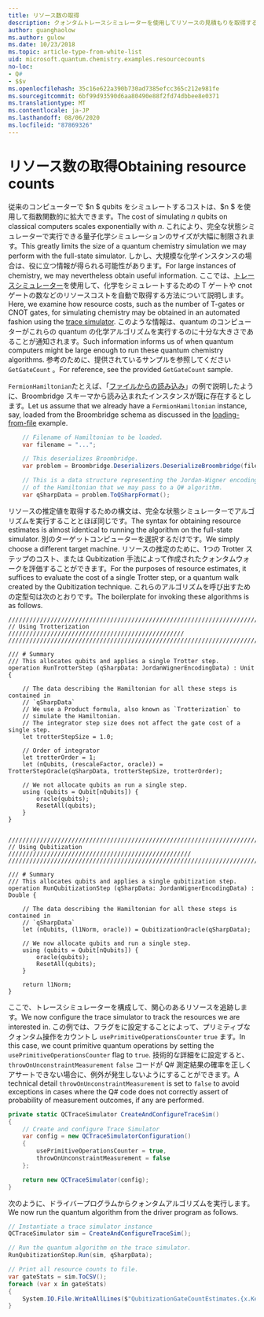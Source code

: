 ```yaml
---
title: リソース数の取得
description: クォンタムトレースシミュレーターを使用してリソースの見積もりを取得する方法について説明します。
author: guanghaolow
ms.author: gulow
ms.date: 10/23/2018
ms.topic: article-type-from-white-list
uid: microsoft.quantum.chemistry.examples.resourcecounts
no-loc:
- Q#
- $$v
ms.openlocfilehash: 35c16e622a390b730ad7385efcc365c212e981fe
ms.sourcegitcommit: 6bf99d93590d6aa80490e88f2fd74dbbee8e0371
ms.translationtype: MT
ms.contentlocale: ja-JP
ms.lasthandoff: 08/06/2020
ms.locfileid: "87869326"
---
```

# <a name="obtaining-resource-counts"></a><span data-ttu-id="be8d1-103">リソース数の取得</span><span class="sxs-lookup"><span data-stu-id="be8d1-103">Obtaining resource counts</span></span>

<span data-ttu-id="be8d1-104">従来のコンピューターで $n $ qubits をシミュレートするコストは、$n $ を使用して指数関数的に拡大できます。</span><span class="sxs-lookup"><span data-stu-id="be8d1-104">The cost of simulating $n$ qubits on classical computers scales exponentially with $n$.</span></span> <span data-ttu-id="be8d1-105">これにより、完全な状態シミュレーターで実行できる量子化学シミュレーションのサイズが大幅に制限されます。</span><span class="sxs-lookup"><span data-stu-id="be8d1-105">This greatly limits the size of a quantum chemistry simulation we may perform with the full-state simulator.</span></span> <span data-ttu-id="be8d1-106">しかし、大規模な化学インスタンスの場合は、役に立つ情報が得られる可能性があります。</span><span class="sxs-lookup"><span data-stu-id="be8d1-106">For large instances of chemistry, we may nevertheless obtain useful information.</span></span> <span data-ttu-id="be8d1-107">ここでは、[トレースシミュレーター](xref:microsoft.quantum.machines.qc-trace-simulator.intro)を使用して、化学をシミュレートするための T ゲートや cnot ゲートの数などのリソースコストを自動で取得する方法について説明します。</span><span class="sxs-lookup"><span data-stu-id="be8d1-107">Here, we examine how resource costs, such as the number of T-gates or CNOT gates, for simulating chemistry may be obtained in an automated fashion using the [trace simulator](xref:microsoft.quantum.machines.qc-trace-simulator.intro).</span></span> <span data-ttu-id="be8d1-108">このような情報は、quantum のコンピューターがこれらの quantum の化学アルゴリズムを実行するのに十分な大きさであることが通知されます。</span><span class="sxs-lookup"><span data-stu-id="be8d1-108">Such information informs us of when quantum computers might be large enough to run these quantum chemistry algorithms.</span></span> <span data-ttu-id="be8d1-109">参考のために、提供されているサンプルを参照してください `GetGateCount` 。</span><span class="sxs-lookup"><span data-stu-id="be8d1-109">For reference, see the provided `GetGateCount` sample.</span></span>

<span data-ttu-id="be8d1-110">`FermionHamiltonian`たとえば、「[ファイルからの読み込み](xref:microsoft.quantum.chemistry.examples.loadhamiltonian)」の例で説明したように、Broombridge スキーマから読み込まれたインスタンスが既に存在するとします。</span><span class="sxs-lookup"><span data-stu-id="be8d1-110">Let us assume that we already have a `FermionHamiltonian` instance, say, loaded from the Broombridge schema as discussed in the [loading-from-file](xref:microsoft.quantum.chemistry.examples.loadhamiltonian) example.</span></span> 

```csharp
    // Filename of Hamiltonian to be loaded.
    var filename = "...";

    // This deserializes Broombridge.
    var problem = Broombridge.Deserializers.DeserializeBroombridge(filename).ProblemDescriptions.First();

    // This is a data structure representing the Jordan-Wigner encoding 
    // of the Hamiltonian that we may pass to a Q# algorithm.
    var qSharpData = problem.ToQSharpFormat();
```

<span data-ttu-id="be8d1-111">リソースの推定値を取得するための構文は、完全な状態シミュレーターでアルゴリズムを実行することとほぼ同じです。</span><span class="sxs-lookup"><span data-stu-id="be8d1-111">The syntax for obtaining resource estimates is almost identical to running the algorithm on the full-state simulator.</span></span> <span data-ttu-id="be8d1-112">別のターゲットコンピューターを選択するだけです。</span><span class="sxs-lookup"><span data-stu-id="be8d1-112">We simply choose a different target machine.</span></span> <span data-ttu-id="be8d1-113">リソースの推定のために、1つの Trotter ステップのコスト、または Qubitization 手法によって作成されたクォンタムウォークを評価することができます。</span><span class="sxs-lookup"><span data-stu-id="be8d1-113">For the purposes of resource estimates, it suffices to evaluate the cost of a single Trotter step, or a quantum walk created by the Qubitization technique.</span></span> <span data-ttu-id="be8d1-114">これらのアルゴリズムを呼び出すための定型句は次のとおりです。</span><span class="sxs-lookup"><span data-stu-id="be8d1-114">The boilerplate for invoking these algorithms is as follows.</span></span>

```qsharp
//////////////////////////////////////////////////////////////////////////
// Using Trotterization //////////////////////////////////////////////////
//////////////////////////////////////////////////////////////////////////

/// # Summary
/// This allocates qubits and applies a single Trotter step.
operation RunTrotterStep (qSharpData: JordanWignerEncodingData) : Unit {
    
    // The data describing the Hamiltonian for all these steps is contained in
    // `qSharpData`
    // We use a Product formula, also known as `Trotterization` to
    // simulate the Hamiltonian.
    // The integrator step size does not affect the gate cost of a single step.
    let trotterStepSize = 1.0;
    
    // Order of integrator
    let trotterOrder = 1;
    let (nQubits, (rescaleFactor, oracle)) = TrotterStepOracle(qSharpData, trotterStepSize, trotterOrder);
    
    // We not allocate qubits an run a single step.
    using (qubits = Qubit[nQubits]) {
        oracle(qubits);
        ResetAll(qubits);
    }
}


//////////////////////////////////////////////////////////////////////////
// Using Qubitization ////////////////////////////////////////////////////
//////////////////////////////////////////////////////////////////////////

/// # Summary
/// This allocates qubits and applies a single qubitization step.
operation RunQubitizationStep (qSharpData: JordanWignerEncodingData) : Double {
    
    // The data describing the Hamiltonian for all these steps is contained in
    // `qSharpData`
    let (nQubits, (l1Norm, oracle)) = QubitizationOracle(qSharpData);
    
    // We now allocate qubits and run a single step.
    using (qubits = Qubit[nQubits]) {
        oracle(qubits);
        ResetAll(qubits);
    }
    
    return l1Norm;
}
```

<span data-ttu-id="be8d1-115">ここで、トレースシミュレーターを構成して、関心のあるリソースを追跡します。</span><span class="sxs-lookup"><span data-stu-id="be8d1-115">We now configure the trace simulator to track the resources we are interested in.</span></span> <span data-ttu-id="be8d1-116">この例では、フラグをに設定することによって、プリミティブなクォンタム操作をカウントし `usePrimitiveOperationsCounter` `true` ます。</span><span class="sxs-lookup"><span data-stu-id="be8d1-116">In this case, we count primitive quantum operations by setting the `usePrimitiveOperationsCounter` flag to `true`.</span></span> <span data-ttu-id="be8d1-117">技術的な詳細をに設定すると、 `throwOnUnconstraintMeasurement` `false` コードが Q# 測定結果の確率を正しくアサートできない場合に、例外が発生しないようにすることができます。</span><span class="sxs-lookup"><span data-stu-id="be8d1-117">A technical detail `throwOnUnconstraintMeasurement` is set to `false` to avoid exceptions in cases where the Q# code does not correctly assert of probability of measurement outcomes, if any are performed.</span></span>

```csharp
private static QCTraceSimulator CreateAndConfigureTraceSim()
{
    // Create and configure Trace Simulator
    var config = new QCTraceSimulatorConfiguration()
    {
        usePrimitiveOperationsCounter = true,
        throwOnUnconstraintMeasurement = false
    };

    return new QCTraceSimulator(config);
}
```

<span data-ttu-id="be8d1-118">次のように、ドライバープログラムからクォンタムアルゴリズムを実行します。</span><span class="sxs-lookup"><span data-stu-id="be8d1-118">We now run the quantum algorithm from the driver program as follows.</span></span>

```csharp
// Instantiate a trace simulator instance
QCTraceSimulator sim = CreateAndConfigureTraceSim();

// Run the quantum algorithm on the trace simulator.
RunQubitizationStep.Run(sim, qSharpData);

// Print all resource counts to file.
var gateStats = sim.ToCSV();
foreach (var x in gateStats)
{
    System.IO.File.WriteAllLines($"QubitizationGateCountEstimates.{x.Key}.csv", new string[] { x.Value });
}
```
